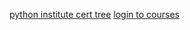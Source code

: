 
[python institute cert tree](https://pythoninstitute.org/certification/)
[login to courses](https://edube.org/login)
